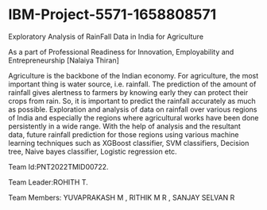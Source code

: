 # IBM-Project-5571-1658808571
Exploratory Analysis of RainFall Data in India for Agriculture

As a part of Professional Readiness for Innovation, Employability and Entrepreneurship [Nalaiya Thiran]

Agriculture is the backbone of the Indian economy. For agriculture, the most important thing is water source, i.e. rainfall. The prediction of the amount of rainfall gives alertness to farmers by knowing early they can protect their crops from rain. So, it is important to predict the rainfall accurately as much as possible. Exploration and analysis of data on rainfall over various regions of India and especially the regions where agricultural works have been done persistently in a wide range. With the help of analysis and the resultant data, future rainfall prediction for those regions using various machine learning techniques such as XGBoost classifier, SVM classifiers, Decision tree, Naive bayes classifier, Logistic regression etc.

Team Id:PNT2022TMID00722.

Team Leader:ROHITH T.

Team Members: YUVAPRAKASH M , RITHIK M R , SANJAY SELVAN R
